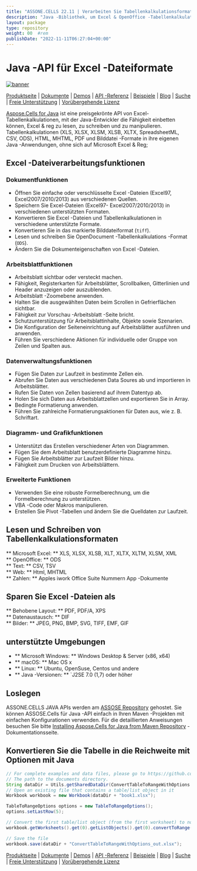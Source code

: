 ```yaml
---
title: "ASSONE.CELLS 22.11 | Verarbeiten Sie Tabellenkalkulationsformate über Java -API" 
description: "Java -Bibliothek, um Excel & OpenOffice -Tabellenkalkulationen zu verarbeiten, zu manipulieren und zu konvertieren. Unterstützt die Formel (e), Diagramme, Validierungen, Rendering, Drucken und Verschlüsselung." 
layout: package
type: repository
weight: 00	#rem
publishDate: "2022-11-11T06:27:04+00:00"
---
```


# Java -API für Excel -Dateiformate
[![banner](/res_repo/img/compress/aspose_cells-for-java-banner.png)](./)

[Produktseite](https://products.aspose.com/cells/java) | [Dokumente](https://docs.aspose.com/cells/java/) | [Demos](https://products.aspose.app/cells/family) | [API -Referenz](https://apireference.aspose.com/cells/java) | [Beispiele](https://github.com/aspose-cells/Aspose.Cells-for-Java) | [Blog](https://blog.aspose.com/category/cells/) | [Suche](https://search.aspose.com/) | [Freie Unterstützung](https://forum.aspose.com/c/cells) | [Vorübergehende Lizenz](https://purchase.aspose.com/temporary-license)

[Aspose.Cells for Java](https://products.aspose.com/cells/java) ist eine preisgekrönte API von Excel-Tabellenkalkulationen, mit der Java-Entwickler die Fähigkeit einbetten können, Excel & reg zu lesen, zu schreiben und zu manipulieren. Tabellenkalkulationen (XLS, XLSX, XLSM, XLSB, XLTX, SpreadsheetML, CSV, ODS), HTML, MHTML, PDF und Bilddatei -Formate in ihre eigenen Java -Anwendungen, ohne sich auf Microsoft Excel & Reg;

## Excel -Dateiverarbeitungsfunktionen

### Dokumentfunktionen
- Öffnen Sie einfache oder verschlüsselte Excel -Dateien (Excel97, Excel2007/2010/2013) aus verschiedenen Quellen.
- Speichern Sie Excel-Dateien (Excel97- Excel2007/2010/2013) in verschiedenen unterstützten Formaten.
- Konvertieren Sie Excel -Dateien und Tabellenkalkulationen in verschiedene unterstützte Formate.
- Konvertieren Sie in das markierte Bilddateiformat (`tiff`).
- Lesen und schreiben Sie OpenDocument -Tabellenkalkulations -Format (`ODS`).
- Ändern Sie die Dokumenteigenschaften von Excel -Dateien.

### Arbeitsblattfunktionen
- Arbeitsblatt sichtbar oder versteckt machen.
- Fähigkeit, Registerkarten für Arbeitsblätter, Scrollbalken, Gitterlinien und Header anzuzeigen oder auszublenden.
- Arbeitsblatt -Zoomebene anwenden.
- Halten Sie die ausgewählten Daten beim Scrollen in Gefrierflächen sichtbar.
- Fähigkeit zur Vorschau -Arbeitsblatt -Seite bricht.
- Schutzunterstützung für Arbeitsblattinhalte, Objekte sowie Szenarien.
- Die Konfiguration der Seiteneinrichtung auf Arbeitsblätter ausführen und anwenden.
- Führen Sie verschiedene Aktionen für individuelle oder Gruppe von Zeilen und Spalten aus.

### Datenverwaltungsfunktionen
- Fügen Sie Daten zur Laufzeit in bestimmte Zellen ein.
- Abrufen Sie Daten aus verschiedenen Data Soures ab und importieren in Arbeitsblätter.
- Rufen Sie Daten von Zellen basierend auf ihrem Datentyp ab.
- Holen Sie sich Daten aus Arbeitsblattzellen und exportieren Sie in Array.
- Bedingte Formatierung anwenden.
- Führen Sie zahlreiche Formatierungsaktionen für Daten aus, wie z. B. Schriftart.

### Diagramm- und Grafikfunktionen
- Unterstützt das Erstellen verschiedener Arten von Diagrammen.
- Fügen Sie dem Arbeitsblatt benutzerdefinierte Diagramme hinzu.
- Fügen Sie Arbeitsblätter zur Laufzeit Bilder hinzu.
- Fähigkeit zum Drucken von Arbeitsblättern.

### Erweiterte Funktionen
- Verwenden Sie eine robuste Formelberechnung, um die Formelberechnung zu unterstützen.
- VBA -Code oder Makros manipulieren.
- Erstellen Sie Pivot -Tabellen und ändern Sie die Quelldaten zur Laufzeit.

## Lesen und Schreiben von Tabellenkalkulationsformaten
** Microsoft Excel: ** XLS, XLSX, XLSB, XLT, XLTX, XLTM, XLSM, XML \
** OpenOffice: ** ODS \
** Text: ** CSV, TSV \
** Web: ** Html, MHTML \
** Zahlen: ** Apples iwork Office Suite Nummern App -Dokumente

## Sparen Sie Excel -Dateien als
** Behobene Layout: ** PDF, PDF/A, XPS \
** Datenaustausch: ** DIF \
** Bilder: ** JPEG, PNG, BMP, SVG, TIFF, EMF, GIF

## unterstützte Umgebungen
- ** Microsoft Windows: ** Windows Desktop & Server (x86, x64)
- ** macOS: ** Mac OS x
- ** Linux: ** Ubuntu, OpenSuse, Centos und andere
- ** Java -Versionen: ** `J2SE 7.0 (1,7) oder höher

## Loslegen

ASSONE.CELLS JAVA APIs werden am [ASSOSE Repository](https://releases.aspose.com/cells/java/) gehostet. Sie können ASSOSE.Cells für Java -API einfach in Ihren Maven -Projekten mit einfachen Konfigurationen verwenden. Für die detaillierten Anweisungen besuchen Sie bitte [Installing Aspose.Cells for Java from Maven Repository](https://docs.aspose.com/cells/java/installation/) -Dokumentationsseite.

## Konvertieren Sie die Tabelle in die Reichweite mit Optionen mit Java

```java
// For complete examples and data files, please go to https://github.com/aspose-cells/Aspose.Cells-for-Java
// The path to the documents directory.
String dataDir = Utils.getSharedDataDir(ConvertTableToRangeWithOptions.class) + "Tables/";
// Open an existing file that contains a table/list object in it
Workbook workbook = new Workbook(dataDir + "book1.xlsx");

TableToRangeOptions options = new TableToRangeOptions();
options.setLastRow(5);

// Convert the first table/list object (from the first worksheet) to normal range
workbook.getWorksheets().get(0).getListObjects().get(0).convertToRange(options);

// Save the file
workbook.save(dataDir + "ConvertTableToRangeWithOptions_out.xlsx");
```

[Produktseite](https://products.aspose.com/cells/java) | [Dokumente](https://docs.aspose.com/cells/java/) | [Demos](https://products.aspose.app/cells/family) | [API -Referenz](https://apireference.aspose.com/cells/java) | [Beispiele](https://github.com/aspose-cells/Aspose.Cells-for-Java) | [Blog](https://blog.aspose.com/category/cells/) | [Suche](https://search.aspose.com/) | [Freie Unterstützung](https://forum.aspose.com/c/cells) | [Vorübergehende Lizenz](https://purchase.aspose.com/temporary-license)
